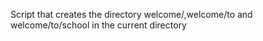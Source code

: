 Script that creates the directory welcome/,welcome/to and welcome/to/school in the current directory

